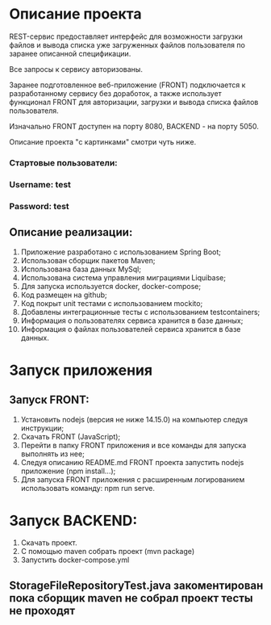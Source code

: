 #                          Описание проекта
REST-сервис предоставляет интерфейс для возможности загрузки файлов и вывода списка уже загруженных файлов пользователя по заранее описанной спецификации.

Все запросы к сервису авторизованы.

Заранее подготовленное веб-приложение (FRONT) подключается к разработанному сервису без доработок, а также использует функционал FRONT для авторизации, загрузки и вывода списка файлов пользователя.

Изначально FRONT доступен на порту 8080, BACKEND - на порту 5050.

Описание проекта "с картинками" смотри чуть ниже.

### Стартовые пользователи:
### Username: test
### Password: test

## Описание реализации:
1. Приложение разработано с использованием Spring Boot;
2. Использован сборщик пакетов Maven;
3. Использована база данных MySql;
4. Использована система управления миграциями Liquibase;
5. Для запуска используется docker, docker-compose;
6. Код размещен на github;
7. Код покрыт unit тестами с использованием mockito;
8. Добавлены интеграционные тесты с использованием testcontainers;
9. Информация о пользователях сервиса хранится в базе данных;
10. Информация о файлах пользователей сервиса хранится в базе данных.

# Запуск приложения
## Запуск FRONT:
1. Установить nodejs (версия не ниже 14.15.0) на компьютер следуя инструкции;
2. Скачать FRONT (JavaScript);
3. Перейти в папку FRONT приложения и все команды для запуска выполнять из нее;
4. Следуя описанию README.md FRONT проекта запустить nodejs приложение (npm install...);
5. Для запуска FRONT приложения с расширенным логированием использовать команду: npm run serve.

# Запуск BACKEND:
1. Скачать проект.
2. С помощью maven собрать проект (mvn package)
3. Запустить docker-compose.yml

## StorageFileRepositoryTest.java закоментирован пока сборщик maven не собрал проект тесты не проходят 
